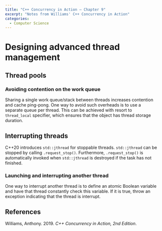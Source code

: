 ```yaml
---
title: "C++ Concurrency in Action — Chapter 9"
excerpt: "Notes from Williams' C++ Concurrency in Action"
categories:
  - Computer Science
---
```


# Designing advanced thread management

## Thread pools

### Avoiding contention on the work queue

Sharing a single work queue/stack between threads increases contention and cache ping-pong. One way to avoid such overheads is to use a separate queue per thread. This can be achieved with resort to `thread_local` specifier, which ensures that the object has thread storage duration. 

## Interrupting threads

C++20 introduces `std::jthread` for stoppable threads. `std::jthread` can be stopped by calling `.request_stop()`. Furthermore, `.request_stop()` is automatically invoked when `std::jthread` is destroyed if the task has not finished.

### Launching and interrupting another thread

One way to interrupt another thread is to define an atomic Boolean variable and have that thread constantly check this variable. If it is true, throw an exception indicating that the thread is interrupt.



## References

Williams, Anthony. 2019. *C++ Concurrency in Action, 2nd Edition*.

